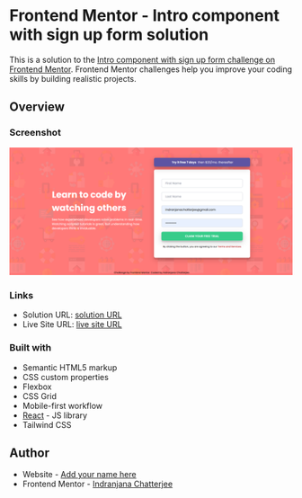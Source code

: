 # Frontend Mentor - Intro component with sign up form solution

This is a solution to the [Intro component with sign up form challenge on Frontend Mentor](https://www.frontendmentor.io/challenges/intro-component-with-signup-form-5cf91bd49edda32581d28fd1). Frontend Mentor challenges help you improve your coding skills by building realistic projects.



## Overview

### Screenshot

![Image](./intro/src/assets/design/screenshot.png)



### Links

- Solution URL: [solution URL](https://github.com/IndranjanaChatterjee/Intro-component-with-sign-up-form)
- Live Site URL: [live site URL](https://recipe-page-one-amber.vercel.app/)



### Built with

- Semantic HTML5 markup
- CSS custom properties
- Flexbox
- CSS Grid
- Mobile-first workflow
- [React](https://reactjs.org/) - JS library
- Tailwind CSS




## Author

- Website - [Add your name here](https://github.com/IndranjanaChatterjee/Recipe-page)
- Frontend Mentor - [Indranjana Chatterjee](https://www.frontendmentor.io/profile/IndranjanaChatterjee)




